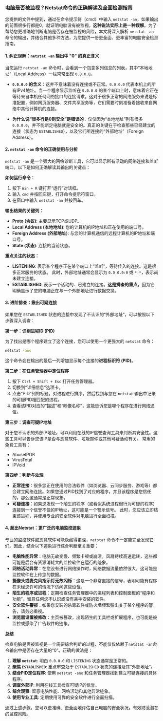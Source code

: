 ### 电脑是否被监视？Netstat命令的正确解读及全面检测指南

您提供的文件中提到，通过在命令提示符（cmd）中输入 `netstat -an`，如果输出的前面很多行都是0，就证明电脑没有被监视。**这种说法实际上是一种误解**。为了帮助您更准确地判断电脑是否存在被监视的风险，本文将深入解析 `netstat -an` 命令的输出，并结合其他多种方法，为您提供一份更全面、更丰富的电脑安全检测指南。

#### 1. 纠正误解：`netstat -an` 输出中 "0" 的真正含义

当您运行 `netstat -an` 命令时，会看到一个包含多列信息的列表，其中“本地地址”（Local Address）一栏常常出现 `0.0.0.0`。

*   **`0.0.0.0` 的含义**：这并不意味着没有连接或不正常。`0.0.0.0` 代表本机上的所有IPv4地址。当一个程序显示监听在 `0.0.0.0` 的某个端口上时，意味着它正在等待来自本机任何网络接口的连接请求。这对于很多正常的网络服务来说是标准配置，例如网页服务器、文件共享服务等，它们需要时刻准备着接收来自网络中其他计算机的连接。

*   **为什么说“很多行是0则安全”是错误的**：仅仅因为“本地地址”列有很多 `0.0.0.0`，并不能断定电脑就是安全的。真正的关键在于检查那些已经建立的连接（状态为 `ESTABLISHED`），以及它们所连接的“外部地址”（Foreign Address）。

#### 2. `netstat -an` 命令的正确使用与分析

`netstat -an` 是一个强大的网络诊断工具，它可以显示所有活动的网络连接和监听端口。以下是如何正确解读其输出的关键点：

**如何运行命令：**
1.  按下 `Win + R` 键打开“运行”对话框。
2.  输入 `cmd` 并按回车键，打开命令提示符窗口。
3.  在窗口中输入 `netstat -an` 并按回车。

**输出结果的关键列：**
*   **Proto (协议)**: 主要显示TCP或UDP。
*   **Local Address (本地地址)**: 您的计算机的IP地址和正在使用的端口号。
*   **Foreign Address (外部地址)**: 与您的计算机通信的远程计算机的IP地址和端口号。
*   **State (状态)**: 连接的当前状态。

**重点关注的状态：**
*   **LISTENING**: 表示某个程序正在某个端口上“监听”，等待传入的连接。这是很多正常服务的状态。 此时，外部地址通常会显示为 `0.0.0.0:0` 或 `*:*`，表示尚未建立连接。
*   **ESTABLISHED**: 表示一个活动的、已建立的连接。**这是排查的重点**，因为它明确显示了您的电脑正在与一个外部地址进行数据交换。

#### 3. 进阶排查：揪出可疑连接

如果您在 `ESTABLISHED` 状态的连接中发现了不认识的“外部地址”，可以按照以下步骤深入调查：

**第一步：识别进程ID (PID)**

为了找出是哪个程序建立了这个连接，您可以使用一个更强大的 `netstat` 命令：
```cmd
netstat -ano
```
这个命令会在输出的最后一列增加显示每个连接的**进程标识符 (PID)**。

**第二步：在任务管理器中定位程序**
1.  按下 `Ctrl + Shift + Esc` 打开任务管理器。
2.  切换到“详细信息”选项卡。
3.  点击“PID”列的标题，对进程进行排序，然后找到与您在 `netstat` 输出中记录的可疑PID相匹配的进程。
4.  查看该PID对应的“描述”和“映像名称”，这能告诉您是哪个程序在进行网络通信。

**第三步：调查可疑IP地址**

对于您不认识的外部IP地址，可以利用在线的IP信誉查询工具来判断其安全性。这些工具可以告诉您该IP是否与恶意软件、垃圾邮件或其他可疑活动有关。 常用的免费工具有：
*   AbuseIPDB
*   VirusTotal
*   IPVoid

**第四步：判断与处理**

*   **正常连接**：很多您正在使用的合法软件（如浏览器、云同步服务、游戏等）都会建立网络连接。如果您通过PID找到了对应的程序，并且该程序是您信任的，那么这通常是正常现象。
*   **可疑连接**：如果您发现一个陌生的程序（或看似系统进程但行为可疑的程序）连接到一个信誉不佳的IP地址，这可能是一个警示信号。 此时，您应该立即结束该进程，并使用专业的安全软件对电脑进行全面扫描。

#### 4. 超出Netstat：更广泛的电脑监控迹象

专业的监控软件或恶意软件可能隐藏得更深，`netstat` 命令不一定能完全发现它们。因此，结合以下迹象进行综合判断至关重要：

*   **电脑性能异常**：电脑无故变慢、频繁卡顿或崩溃，风扇持续高速运转，这些都可能是后台有资源消耗大的监控软件在运行的迹象。
*   **网络活动异常**：在您没有进行网络操作时，网络数据流量依然很大，这可能是监控软件在上传您的数据。
*   **摄像头或麦克风指示灯无故闪烁**：这是一个非常直接的信号，表明可能有程序在未经您许可的情况下访问这些设备。
*   **陌生的程序或进程**：定期检查任务管理器中的进程列表和控制面板的“程序和功能”，留意任何您不认识或没有亲手安装的软件。
*   **安全软件警报**：如果您安装的杀毒软件或防火墙频繁弹出关于某个程序的警告，请务必重视。
*   **浏览器设置被修改**：主页被篡改，出现陌生的工具栏或扩展程序，也可能是被监控或感染了广告软件的迹象。

**总结**

检查电脑是否被监视是一个需要综合判断的过程，不能仅仅依赖于`netstat -an`命令输出中是否存在大量的“0”。正确的做法是：

1.  **理解 `netstat`**: 明白 `0.0.0.0` 和 `LISTENING` 状态通常是正常的。
2.  **聚焦 `ESTABLISHED`**: 重点审查处于 `ESTABLISHED` 状态的连接及其“外部地址”。
3.  **结合PID定位程序**: 使用 `netstat -ano` 和任务管理器找到建立可疑连接的具体程序。
4.  **调查外部IP**: 利用在线工具检查可疑IP的信誉。
5.  **综合观察**: 留意电脑性能、网络活动和其他异常迹象。
6.  **使用专业工具**: 定期使用可靠的安全软件进行全面扫描。

通过上述步骤，您可以更准确、更全面地评估自己电脑的安全状况，有效防范潜在的监控风险。